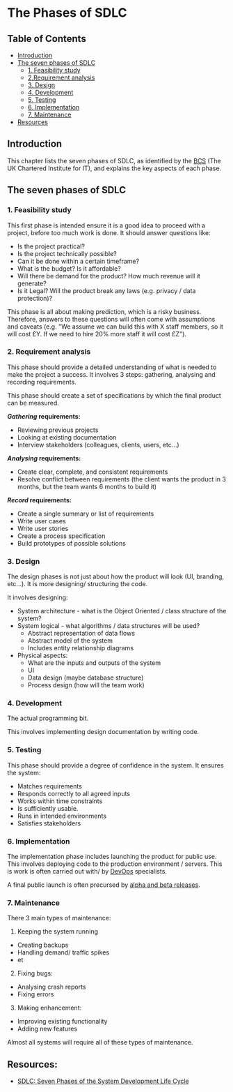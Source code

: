 # The Phases of SDLC

## Table of Contents

* [Introduction](#introduction)
* [The seven phases of SDLC](#the-seven-phases-of-sdlc)
  * [1. Feasibility study](#1-feasibilty-study)
  * [2.Requirement analysis](#2-equirement-analysis)
  * [3. Design](#3-design)
  * [4. Development](#4-development)
  * [5. Testing](#5-testing)
  * [6. Implementation](6-implementation)
  * [7. Maintenance](7-maintenance)
* [Resources](#resources)

## Introduction

This chapter lists the seven phases of SDLC, as identified by the [BCS](http://www.bcs.org/) (The UK Chartered Institute for IT), and explains the key aspects of each phase.

## The seven phases of SDLC

### 1. Feasibility study

This first phase is intended ensure it is a good idea to proceed with a project, before too much work is done. It should answer questions like:

* Is the project practical?
* Is the project technically possible?
* Can it be done within a certain timeframe?
* What is the budget? Is it affordable?
* Will there be demand for the product? How much revenue will it generate?
* Is it Legal? Will the product break any laws (e.g. privacy / data protection)?

This phase is all about making prediction, which is a risky business. Therefore, answers to these questions will often come with assumptions and caveats (e.g. "We assume we can build this with X staff members, so it will cost £Y. If we need to hire 20% more staff it will cost £Z").

### 2. Requirement analysis

This phase should provide a detailed understanding of what is needed to make the project a success. It involves 3 steps: gathering, analysing and recording requirements.

This phase should create a set of specifications by which the final product can be measured.

***Gathering* requirements:**
* Reviewing previous projects
* Looking at existing documentation
* Interview stakeholders (colleagues, clients, users, etc...)

***Analysing* requirements:**
* Create clear, complete, and consistent requirements
* Resolve conflict between requirements (the client wants the product in 3 months, but the team wants 6 months to build it)

***Record* requirements:**
* Create a single summary or list of requirements
* Write user cases
* Write user stories
* Create a process specification
* Build prototypes of possible solutions

### 3. Design

The design phases is not just about how the product will look (UI, branding, etc...). It is more designing/ structuring the code.

It involves designing:
* System architecture - what is the Object Oriented / class structure of the system?
* System logical - what algorithms / data structures will be used?
  * Abstract representation of data flows
  * Abstract model of the system
  * Includes entity relationship diagrams
* Physical aspects:
  * What are the inputs and outputs of the system
  * UI
  * Data design (maybe database structure)
  * Process design (how will the team work)


### 4. Development

The actual programming bit.

This involves implementing design documentation by writing code.

### 5. Testing

This phase should provide a degree of confidence in the system. It ensures the system:

* Matches requirements
* Responds correctly to all agreed inputs
* Works within time constraints
* Is sufficiently usable.
* Runs in intended environments
* Satisfies stakeholders

### 6. Implementation

The implementation phase includes launching the product for public use. This involves deploying code to the production environment / servers. This is work is often carried out with/ by [DevOps](https://en.wikipedia.org/wiki/DevOps) specialists.

A final public launch is often precursed by [alpha and beta releases](https://en.wikipedia.org/wiki/Software_release_life_cycle).

### 7. Maintenance

There 3 main types of maintenance:
1. Keeping the system running
  * Creating backups
  * Handling demand/ traffic spikes
  * et
2. Fixing bugs:
  * Analysing crash reports
  * Fixing errors
3. Making enhancement:
  * Improving existing functionality
  * Adding new features

Almost all systems will require all of these types of maintenance.

## Resources:

* [SDLC: Seven Phases of the System Development Life Cycle](https://www.innovativearchitects.com/KnowledgeCenter/basic-IT-systems/system-development-life-cycle.aspx)
